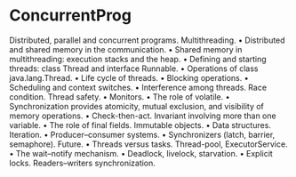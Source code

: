 # ConcurrentProg
 
 Distributed, parallel and concurrent programs. Multithreading.
• Distributed and shared memory in the communication.
• Shared memory in multithreading: execution stacks and the heap.
• Defining and starting threads: class Thread and interface Runnable.
• Operations of class java.lang.Thread.
• Life cycle of threads.
• Blocking operations.
• Scheduling and context switches.
• Interference among threads. Race condition. Thread safety.
• Monitors.
• The role of volatile.
• Synchronization provides atomicity, mutual exclusion, and visibility of memory
operations.
• Check-then-act. Invariant involving more than one variable.
• The role of final fields. Immutable objects.
• Data structures. Iteration.
• Producer–consumer systems.
• Synchronizers (latch, barrier, semaphore). Future.
• Threads versus tasks. Thread-pool, ExecutorService.
• The wait–notify mechanism.
• Deadlock, livelock, starvation.
• Explicit locks. Readers–writers synchronization.
